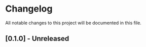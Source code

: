 # Changelog

All notable changes to this project will be documented in this file.

## [0.1.0] - Unreleased
